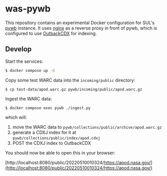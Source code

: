 # was-pywb

This repository contains an experimental Docker configuration for SUL's [pywb] instance. It uses [nginx] as a reverse proxy in front of pywb, which is configured to use [OutbackCDX] for indexing. 

## Develop

Start the services:

```bash
$ docker compose up -d
```

Copy some test WARC data into the `incoming/public` directory:

```
$ cp test-data/apod.warc.gz pywb/incoming/public/apod.warc.gz
```

Ingest the WARC data:

```
$ docker compose exec pywb ./ingest.py
```

which will:

1. move the WARC data to `pywb/collections/public/archive/apod.warc.gz`
2. generate a CDXJ index for it at `pywb/collections/public/index/apod.cdxj`
3. POST the CDXJ index to OutbackCDX

You should now be able to open this in your browser:

[http://localhost:8080/public/20220510010324/https://apod.nasa.gov/](http://localhost:8080/public/20220510010324/https://apod.nasa.gov/)

[pywb]: https://pywb.readthedocs.io/
[OutbackCDX]: https://github.com/nla/outbackcdx
[nginx]: https://nginx.org/
